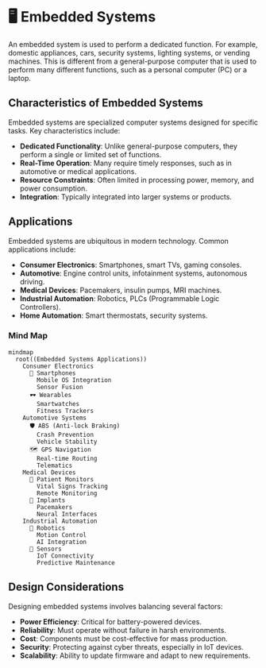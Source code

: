 # 🖥️ Embedded Systems

An embedded system is used to perform a dedicated function. For example, domestic appliances, cars, security systems, lighting systems, or vending machines. This is different from a general-purpose computer that is used to perform many different functions, such as a personal computer (PC) or a laptop.

## Characteristics of Embedded Systems

Embedded systems are specialized computer systems designed for specific tasks. Key characteristics include:

- **Dedicated Functionality**: Unlike general-purpose computers, they perform a single or limited set of functions.
- **Real-Time Operation**: Many require timely responses, such as in automotive or medical applications.
- **Resource Constraints**: Often limited in processing power, memory, and power consumption.
- **Integration**: Typically integrated into larger systems or products.

## Applications

Embedded systems are ubiquitous in modern technology. Common applications include:

- **Consumer Electronics**: Smartphones, smart TVs, gaming consoles.
- **Automotive**: Engine control units, infotainment systems, autonomous driving.
- **Medical Devices**: Pacemakers, insulin pumps, MRI machines.
- **Industrial Automation**: Robotics, PLCs (Programmable Logic Controllers).
- **Home Automation**: Smart thermostats, security systems.

### Mind Map
```mermaid
mindmap
  root((Embedded Systems Applications))
    Consumer Electronics
      📱 Smartphones
        Mobile OS Integration
        Sensor Fusion
      🕶️ Wearables
        Smartwatches
        Fitness Trackers
    Automotive Systems
      🛡️ ABS (Anti-lock Braking)
        Crash Prevention
        Vehicle Stability
      🗺️ GPS Navigation
        Real-time Routing
        Telematics
    Medical Devices
      🏥 Patient Monitors
        Vital Signs Tracking
        Remote Monitoring
      💉 Implants
        Pacemakers
        Neural Interfaces
    Industrial Automation
      🤖 Robotics
        Motion Control
        AI Integration
      📡 Sensors
        IoT Connectivity
        Predictive Maintenance
```

## Design Considerations

Designing embedded systems involves balancing several factors:

- **Power Efficiency**: Critical for battery-powered devices.
- **Reliability**: Must operate without failure in harsh environments.
- **Cost**: Components must be cost-effective for mass production.
- **Security**: Protecting against cyber threats, especially in IoT devices.
- **Scalability**: Ability to update firmware and adapt to new requirements.
